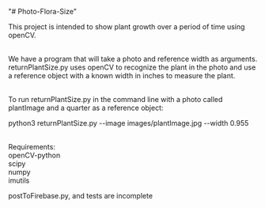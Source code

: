 "# Photo-Flora-Size"

This project is intended to show plant growth over a period of time using openCV.<br><br>

We have a program that will take a photo and reference width as arguments.
returnPlantSize.py uses openCV to recognize the plant in the photo and use a reference
object with a known width in inches to measure the plant.<br><br>

To run returnPlantSize.py in the command line with a photo called plantImage and a quarter as a 
reference object:<br>

python3 returnPlantSize.py --image images/plantImage.jpg --width 0.955<br><br>

Requirements:<br>
openCV-python<br>
scipy<br>
numpy<br>
imutils<br>

postToFirebase.py, and tests are incomplete





